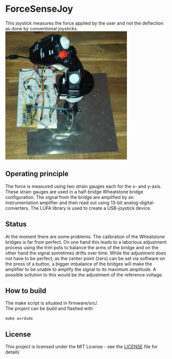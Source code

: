 # ForceSenseJoy

This joystick measures the force applied by the user and not the deflection as done by conventional joysticks.
<img src="/pictures/joystick.jpg" height="400">

## Operating principle

The force is measured using two strain gauges each for the x- and y-axis.
These strain gauges are used in a half-bridge Wheatstone bridge configuration.
The signal from the bridge are amplified by an instrumentation amplifier and then read out using 13-bit analog-digital-converters.
The LUFA library is used to create a USB-joystick device.

## Status

At the moment there are some problems.
The calibration of the Wheatstone bridges is far from perfect.
On one hand this leads to a laborious adjustment process using the trim pots to balance the arms of the bridge and on the other hand the signal sometimes drifts over time.
While the adjustment does not have to be perfect, as the center point (zero) can be set via software on the press of a button,
a bigger imbalance of the bridges will make the amplifier to be unable to amplify the signal to its maximum amplitude.
A possible sollution to this would be the adjustment of the reference voltage.

## How to build
The make script is situated in firmware/src/.  
The project can be build and flashed with
```
make avrdude
```

## License

This project is licensed under the MIT License - see the [LICENSE](LICENSE) file for details
